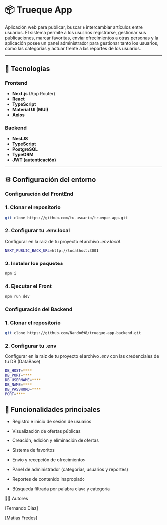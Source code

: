 # 📦 Trueque App

Aplicación web para publicar, buscar e intercambiar artículos entre usuarios. El sistema permite a los usuarios registrarse, gestionar sus publicaciones, marcar favoritas, enviar ofrecimientos a otras personas y la aplicación posee un panel administrador para gestionar tanto los usuarios, como las categorías y actuar frente a los reportes de los usuarios.

---

## 🚀 Tecnologías

### Frontend
- **Next.js** (App Router)
- **React**
- **TypeScript**
- **Material UI (MUI)**
- **Axios**

### Backend
- **NestJS**
- **TypeScript**
- **PostgreSQL**
- **TypeORM**
- **JWT (autenticación)**

---

## ⚙️ Configuración del entorno

### Configuración del FrontEnd

### 1. Clonar el repositorio
```bash
git clone https://github.com/tu-usuario/trueque-app.git
```
### 2. Configurar tu .env.local
Configurar en la raiz de tu proyecto el archivo *.env.local*
```bash
NEXT_PUBLIC_BACK_URL=http://localhost:3001
```
### 3. Instalar los paquetes
```bash
npm i
```
### 4. Ejecutar el Front
```bash
npm run dev
```

### Configuración del Backend

### 1. Clonar el repositorio
```bash
git clone https://github.com/Nando698/trueque-app-backend.git
```

### 2. Configurar tu .env
Configurar en la raiz de tu proyecto el archivo *.env* con las credenciales de tu DB (DataBase)
```bash
DB_HOST=****
DB_PORT=****
DB_USERNAME=****
DB_NAME=****
DB_PASSWORD=****
PORT=****
```

## 🧪 Funcionalidades principales
- Registro e inicio de sesión de usuarios

- Visualización de ofertas públicas

- Creación, edición y eliminación de ofertas

- Sistema de favoritos

- Envío y recepción de ofrecimientos

- Panel de administrador (categorías, usuarios y reportes)

- Reportes de contenido inapropiado

- Búsqueda filtrada por palabra clave y categoría

👨‍💻 Autores

[Fernando Diaz]

[Matias Fredes]